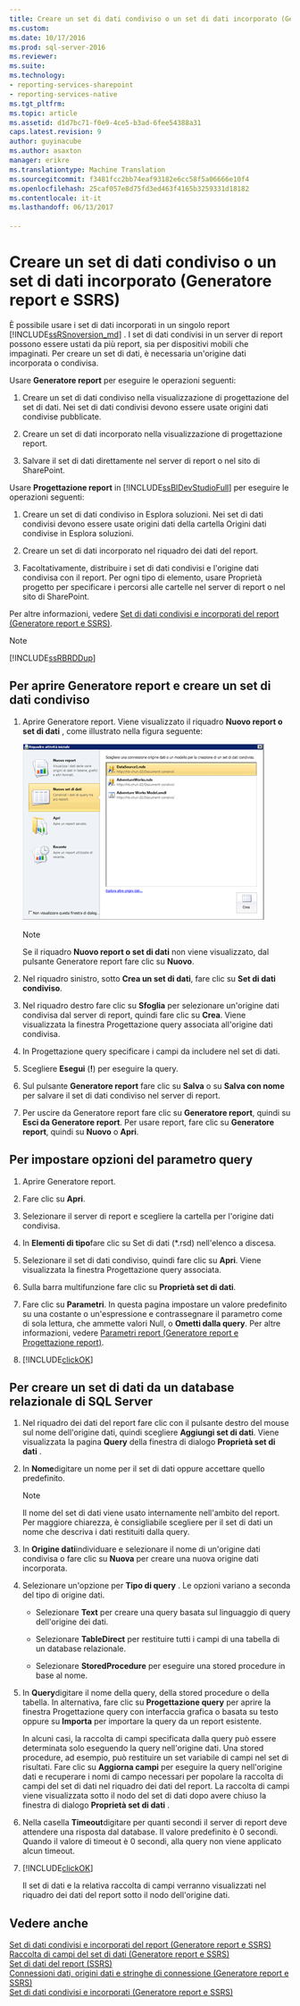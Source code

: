 ```yaml
---
title: Creare un set di dati condiviso o un set di dati incorporato (Generatore Report e SSRS) | Documenti Microsoft
ms.custom: 
ms.date: 10/17/2016
ms.prod: sql-server-2016
ms.reviewer: 
ms.suite: 
ms.technology:
- reporting-services-sharepoint
- reporting-services-native
ms.tgt_pltfrm: 
ms.topic: article
ms.assetid: d1d7bc71-f0e9-4ce5-b3ad-6fee54388a31
caps.latest.revision: 9
author: guyinacube
ms.author: asaxton
manager: erikre
ms.translationtype: Machine Translation
ms.sourcegitcommit: f3481fcc2bb74eaf93182e6cc58f5a06666e10f4
ms.openlocfilehash: 25caf057e8d75fd3ed463f4165b3259331d18182
ms.contentlocale: it-it
ms.lasthandoff: 06/13/2017

---
```

# <a name="create-a-shared-dataset-or-embedded-dataset-report-builder-and-ssrs"></a>Creare un set di dati condiviso o un set di dati incorporato (Generatore report e SSRS)
È possibile usare i set di dati incorporati in un singolo report [!INCLUDE[ssRSnoversion_md](../../includes/ssrsnoversion-md.md)] . I set di dati condivisi in un server di report possono essere ustati da più report, sia per dispositivi mobili che impaginati. Per creare un set di dati, è necessaria un'origine dati incorporata o condivisa.  
  
 Usare **Generatore report** per eseguire le operazioni seguenti:  
  
1.  Creare un set di dati condiviso nella visualizzazione di progettazione del set di dati. Nei set di dati condivisi devono essere usate origini dati condivise pubblicate.  
  
2.   Creare un set di dati incorporato nella visualizzazione di progettazione report.  
  
3.   Salvare il set di dati direttamente nel server di report o nel sito di SharePoint.  
  
 Usare **Progettazione report** in [!INCLUDE[ssBIDevStudioFull](../../includes/ssbidevstudiofull-md.md)] per eseguire le operazioni seguenti:  
  
1.  Creare un set di dati condiviso in Esplora soluzioni. Nei set di dati condivisi devono essere usate origini dati della cartella Origini dati condivise in Esplora soluzioni.  
  
2.  Creare un set di dati incorporato nel riquadro dei dati del report.  
  
3.  Facoltativamente, distribuire i set di dati condivisi e l'origine dati condivisa con il report. Per ogni tipo di elemento, usare Proprietà progetto per specificare i percorsi alle cartelle nel server di report o nel sito di SharePoint.  
  
 Per altre informazioni, vedere [Set di dati condivisi e incorporati del report &#40;Generatore report e SSRS&#41;](../../reporting-services/report-data/report-embedded-datasets-and-shared-datasets-report-builder-and-ssrs.md).  
  
> [!NOTE]  
>  [!INCLUDE[ssRBRDDup](../../includes/ssrbrddup-md.md)]  
  
## <a name="to-open-report-builder-and-create-a-shared-dataset"></a>Per aprire Generatore report e creare un set di dati condiviso  
  
1.  Aprire Generatore report. Viene visualizzato il riquadro **Nuovo report o set di dati** , come illustrato nella figura seguente:  
  
     ![rs_NewSharedDataset](../../reporting-services/report-data/media/rs-newshareddataset.gif "rs_NewSharedDataset")  
  
    > [!NOTE]  
    >  Se il riquadro **Nuovo report o set di dati** non viene visualizzato, dal pulsante Generatore report fare clic su **Nuovo**.  
  
2.  Nel riquadro sinistro, sotto **Crea un set di dati**, fare clic su **Set di dati condiviso**.  
  
3.  Nel riquadro destro fare clic su **Sfoglia** per selezionare un'origine dati condivisa dal server di report, quindi fare clic su **Crea**. Viene visualizzata la finestra Progettazione query associata all'origine dati condivisa.  
  
4.  In Progettazione query specificare i campi da includere nel set di dati.  
  
5.  Scegliere **Esegui** (**!**) per eseguire la query.  
  
6.  Sul pulsante **Generatore report** fare clic su **Salva** o su **Salva con nome** per salvare il set di dati condiviso nel server di report.  
  
7.  Per uscire da Generatore report fare clic su **Generatore report**, quindi su **Esci da Generatore report**. Per usare report, fare clic su **Generatore report**, quindi su **Nuovo** o **Apri**.  
  
## <a name="to-set-query-parameter-options"></a>Per impostare opzioni del parametro query  
  
1.  Aprire Generatore report.  
  
2.  Fare clic su **Apri**.  
  
3.  Selezionare il server di report e scegliere la cartella per l'origine dati condivisa.  
  
4.  In **Elementi di tipo**fare clic su Set di dati (*.rsd) nell'elenco a discesa.  
  
5.  Selezionare il set di dati condiviso, quindi fare clic su **Apri**. Viene visualizzata la finestra Progettazione query associata.  
  
6.  Sulla barra multifunzione fare clic su **Proprietà set di dati**.  
  
7.  Fare clic su **Parametri**. In questa pagina impostare un valore predefinito su una costante o un'espressione e contrassegnare il parametro come di sola lettura, che ammette valori Null, o **Ometti dalla query**. Per altre informazioni, vedere [Parametri report (Generatore report e Progettazione report)](../../reporting-services/report-design/report-parameters-report-builder-and-report-designer.md).  
  
8.  [!INCLUDE[clickOK](../../includes/clickok-md.md)]  

  
## <a name="to-create-a-dataset-from-a-sql-server-relational-database"></a>Per creare un set di dati da un database relazionale di SQL Server  
  
1.  Nel riquadro dei dati del report fare clic con il pulsante destro del mouse sul nome dell'origine dati, quindi scegliere **Aggiungi set di dati**. Viene visualizzata la pagina **Query** della finestra di dialogo **Proprietà set di dati** .  
  
2.  In **Nome**digitare un nome per il set di dati oppure accettare quello predefinito.  
  
    > [!NOTE]  
    >  Il nome del set di dati viene usato internamente nell'ambito del report. Per maggiore chiarezza, è consigliabile scegliere per il set di dati un nome che descriva i dati restituiti dalla query.  
  
3.  In **Origine dati**individuare e selezionare il nome di un'origine dati condivisa o fare clic su **Nuova** per creare una nuova origine dati incorporata.  
  
4.  Selezionare un'opzione per **Tipo di query** . Le opzioni variano a seconda del tipo di origine dati.  
  
    -   Selezionare **Text** per creare una query basata sul linguaggio di query dell'origine dei dati.  
  
    -   Selezionare **TableDirect** per restituire tutti i campi di una tabella di un database relazionale.  
  
    -   Selezionare **StoredProcedure** per eseguire una stored procedure in base al nome.  
  
5.  In **Query**digitare il nome della query, della stored procedure o della tabella. In alternativa, fare clic su **Progettazione query** per aprire la finestra Progettazione query con interfaccia grafica o basata su testo oppure su **Importa** per importare la query da un report esistente.  
  
     In alcuni casi, la raccolta di campi specificata dalla query può essere determinata solo eseguendo la query nell'origine dati. Una stored procedure, ad esempio, può restituire un set variabile di campi nel set di risultati. Fare clic su **Aggiorna campi** per eseguire la query nell'origine dati e recuperare i nomi di campo necessari per popolare la raccolta di campi del set di dati nel riquadro dei dati del report. La raccolta di campi viene visualizzata sotto il nodo del set di dati dopo avere chiuso la finestra di dialogo **Proprietà set di dati** .  
  
6.  Nella casella **Timeout**digitare per quanti secondi il server di report deve attendere una risposta dal database. Il valore predefinito è 0 secondi. Quando il valore di timeout è 0 secondi, alla query non viene applicato alcun timeout.  
  
7.  [!INCLUDE[clickOK](../../includes/clickok-md.md)]  
  
     Il set di dati e la relativa raccolta di campi verranno visualizzati nel riquadro dei dati del report sotto il nodo dell'origine dati.  
  
## <a name="see-also"></a>Vedere anche  
 [Set di dati condivisi e incorporati del report &#40;Generatore report e SSRS&#41;](../../reporting-services/report-data/report-embedded-datasets-and-shared-datasets-report-builder-and-ssrs.md)   
 [Raccolta di campi del set di dati &#40;Generatore report e SSRS&#41;](../../reporting-services/report-data/dataset-fields-collection-report-builder-and-ssrs.md)   
 [Set di dati del report &#40;SSRS&#41;](../../reporting-services/report-data/report-datasets-ssrs.md)   
 [Connessioni dati, origini dati e stringhe di connessione &#40;Generatore report e SSRS&#41;](http://msdn.microsoft.com/library/7e103637-4371-43d7-821c-d269c2cc1b34)   
 [Set di dati condivisi e incorporati &#40;Generatore report e SSRS&#41;](../../reporting-services/report-data/embedded-and-shared-datasets-report-builder-and-ssrs.md)  
  
  

